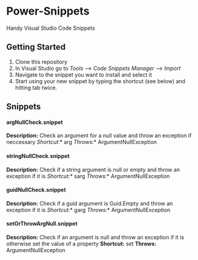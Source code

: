 # Power-Snippets
Handy Visual Studio Code Snippets

## Getting Started
1. Clone this repository
2. In Visual Studio go to *Tools* --> *Code Snippets Manager* --> *Import*
3. Navigate to the snippet you want to install and select it
4. Start using your new snippet by typing the shortcut (see below) and hitting tab twice.

## Snippets
#### argNullCheck.snippet
**Description:** Check an argument for a null value and throw an exception if neccessary
*Shortcut:** arg
*Throws:** ArgumentNullException

#### stringNullCheck.snippet
**Description:** Check if a string argument is null or empty and throw an exception if it is
*Shortcut:** sarg
*Throws:** ArgumentNullException

#### guidNullCheck.snippet
**Description:** Check if a guid argument is Guid.Empty and throw an exception if it is
*Shortcut:** garg
*Throws:** ArgumentNullException

#### setOrThrowArgNull.snippet
**Description:** Check if an argument is null and throw an exception if it is otherwise set the value of a property 
**Shortcut:** set
**Throws:** ArgumentNullException